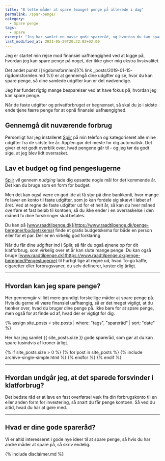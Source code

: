 ```yaml
---
title: "8 lette måder at spare (mange) penge på allerede i dag"
permalink: /spar-penge/
category:
  - Spare penge
tags:
  - spare
excerpt: "Jeg har samlet en masse gode spareråd, og hvordan du kan spare rigtig mange penge uden at gå ud over din livskvalitet."
last_modified_at: 2021-05-29T20:22:02+02:00
---
```


Jeg er startet min rejse mod finansiel uafhængighed ved at kigge på, hvordan jeg kan spare penge på noget, der ikke giver mig ekstra livskvalitet.

Det andet punkt i [rigdomsformlen]({% link _posts/2019-01-15-rigdomsformlen.md %}) er at gennemgå dine udgifter og se, hvor du kan spare penge, så dine samlede udgifter kun er det nødvendige.

Jeg har fundet rigtig mange besparelser ved at have fokus på, hvordan jeg kan spare penge. 

Når de faste udgifter og privatforbruget er begrænset, så skal du jo i sidste ende tjene færre penge for at opnå finansiel uafhængighed.

## Gennemgå dit nuværende forbrug

Personligt har jeg installeret [Spiir](/go/spiir/) på min telefon og kategoriseret alle mine udgifter fra de sidste tre år. App’en gør det meste for dig automatisk. Det giver et ret godt overblik over, hvad pengene går til - og jeg tør da godt sige, at jeg blev lidt overrasket.

## Lav et budget og find pengeslugerne

[Spiir](/go/spiir/) vil gennem _nudging_ lade dig opsætte nogle mål for det kommende år. Det kan du bruge som en form for budget.

Men det kan også være en god ide at få styr på dine bankkonti, hvor mange fx laver en konto til faste udgifter, som jo kan fordele sig skævt i løbet af året. Ved at regne de faste udgifter ud for et helt år, så kan du hver måned overføre et fast beløb til kontoen, så du ikke ender i en overraskelse i den måned fx dine forsikringer skal betales.

Du kan på [www.raadtilpenge.dk](https://www.raadtilpenge.dk/penge-beregner/budgetskema) finde et gratis budgetskema for både en person eller for et par. Der er en virkelig god forklaring.

Når du får dine udgifter ind i Spiir, så får du også øjnene op for dit klatforbrug, som virkelig over et år kan slute mange penge. Du kan  også bruge [www.raadtilpenge.dk](https://www.raadtilpenge.dk/penge-beregner/Pengeslugerne) til hurtigt lige at regne ud, hvad To-go kaffe, cigaretter eller forbrugsvaner, du selv definerer, koster dig årligt.

***

## Hvordan kan jeg spare penge?

Her gennemgår vi lidt mere grundigt forskellige måder at spare penge på. Hvis du gerne vil være finansiel uafhængig, så er det meget vigtigt, at du tænker over, hvad du bruger dine penge på. Ikke bare for at spare penge, men også for at finde ud af, hvad der er vigtigt for dig.

{% assign site_posts = site.posts | where: "tags", "spareråd" | sort: "date" %}

Her har jeg samlet {{ site_posts.size }} gode spareråd, som gør at du kan spare tusindvis af kroner årligt.

{% if site_posts.size > 0 %}
  {% for post in site_posts %}
    {% include archive-single-simple.html %}
  {% endfor %}
{% endif %}

***

## Hvordan undgår jeg, at det sparede forsvinder i klatforbrug?

Det bedste råd er at lave en fast overførsel væk fra din forbrugskonto til en eller anden form for investering, så snart du får penge kontoen. Så ved du altid, hvad du har at gøre med.

***

## Hvad er dine gode spareråd?

Vi er altid interesseret i gode nye ideer til at spare penge, så hvis du har andre måder at spare på, så skriv endelig.

{% include disclaimer.md %}
